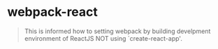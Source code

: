 # webpack-react
> This is informed how to setting webpack by building develpment environment of ReactJS NOT using `create-react-app'. 
